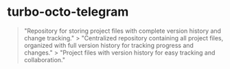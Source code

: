 # turbo-octo-telegram
> "Repository for storing project files with complete version history and change tracking." > "Centralized repository containing all project files, organized with full version history for tracking progress and changes." > "Project files with version history for easy tracking and collaboration."
